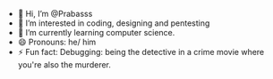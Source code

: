 - 👋 Hi, I’m @Prabasss
- 👀 I’m interested in coding, designing and pentesting
- 🌱 I’m currently learning computer science.
- 😄 Pronouns: he/ him
- ⚡ Fun fact: Debugging: being the detective in a crime movie where you're also the murderer. 

<!---
Prabasss/Prabasss is a ✨ special ✨ repository because its `README.md` (this file) appears on your GitHub profile.
You can click the Preview link to take a look at your changes.
--->
